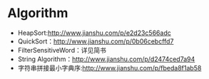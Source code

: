 # Algorithm
- HeapSort:http://www.jianshu.com/p/e2d23c566adc
- QuickSort：http://www.jianshu.com/p/0b06cebcffd7
- FilterSensitiveWord：详见简书
- String Algorithm：http://www.jianshu.com/p/d2474ced7a94
 - 字符串拼接最小字典序:http://www.jianshu.com/p/fbeda8f1ab58
